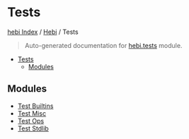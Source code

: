 # Tests

[hebi Index](../../README.md#hebi-index) /
[Hebi](../index.md#hebi) /
Tests

> Auto-generated documentation for [hebi.tests](https://github.com/ImperatorLang/hebi/blob/master/hebi/tests/__init__.py) module.

- [Tests](#tests)
  - [Modules](#modules)

## Modules

- [Test Builtins](./test_builtins.md)
- [Test Misc](./test_misc.md)
- [Test Ops](./test_ops.md)
- [Test Stdlib](./test_stdlib.md)